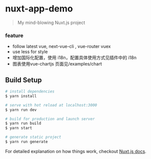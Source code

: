 # nuxt-app-demo

> My mind-blowing Nuxt.js project

### feature

- follow latest vue, next-vue-cli , vue-router vuex 
- use less for style
- 增加国际化配置，使用 i18n，配置具体使用方式见插件中的 i18n 
- 图表使用vue-chartjs 页面见/examples/chart


## Build Setup

``` bash
# install dependencies
$ yarn install

# serve with hot reload at localhost:3000
$ yarn run dev

# build for production and launch server
$ yarn run build
$ yarn start

# generate static project
$ yarn run generate
```

For detailed explanation on how things work, checkout [Nuxt.js docs](https://nuxtjs.org).

